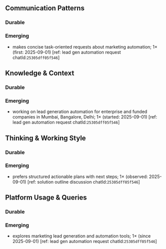 ## Communication Patterns
### Durable
### Emerging
- makes concise task-oriented requests about marketing automation; 1× (first: 2025-09-01) [ref: lead gen automation request chatId:`25305dff05f546`]

## Knowledge & Context
### Durable
### Emerging
- working on lead generation automation for enterprise and funded companies in Mumbai, Bangalore, Delhi; 1× (started: 2025-09-01) [ref: lead gen automation request chatId:`25305dff05f546`]

## Thinking & Working Style
### Durable
### Emerging
- prefers structured actionable plans with next steps; 1× (observed: 2025-09-01) [ref: solution outline discussion chatId:`25305dff05f546`]

## Platform Usage & Queries
### Durable
### Emerging
- explores marketing lead generation and automation tools; 1× (since 2025-09-01) [ref: lead gen automation request chatId:`25305dff05f546`]